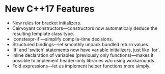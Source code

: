 # New C++17 Features

- New rules for bracket initializers.
- Cairvoyant constructors—constructors now automaticaly deduce the resulting template class type.
- 'constexpr-if'—simplify compile-time decisions.
- Structured bindings—let smoothly unpack bundled return values.
- 'if' and 'switch' statements now have variable initializers, just like 'for'.
- Inline declaration of variables (previously only functions)—makes it possible to implement header-only libraries w/o using workarounds.
- Fold expressions—let us implement helper functions more simply.
